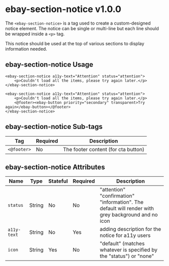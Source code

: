 # ebay-section-notice v1.0.0

The `<ebay-section-notice>` is a tag used to create a custom-designed notice element. The notice can be single or multi-line but each line should be wrapped inside a `<p>` tag.

This notice should be used at the top of various sections to display information needed.

## ebay-section-notice Usage

```marko
<ebay-section-notice a11y-text="Attention" status="attention">
    <p>Couldn't load all the items, please try again later.</p>
</ebay-section-notice>
```

```marko
<ebay-section-notice a11y-text="Attention" status="attention">
    <p>Couldn't load all the items, please try again later.</p>
    <@footer><ebay-button priority="secondary" transparent>Try again</ebay-button></@footer>
</ebay-section-notice>
```

## ebay-section-notice Sub-tags

Tag | Required | Description
--- | --- | ---
`<@footer>` | No | The footer content (for cta button)

## ebay-section-notice Attributes

Name | Type | Stateful | Required | Description
--- | --- | --- | --- | ---
`status`  | String | No | No | "attention"  "confirmation" "information".  The default will render with grey background and no icon
`a11y-text` | String | No | Yes | adding description for the notice for a11y users
`icon` | String | Yes | No | "default" (matches whatever is specified by the "status") or "none"
